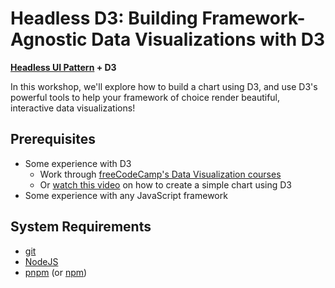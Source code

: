 # Headless D3: Building Framework-Agnostic Data Visualizations with D3

**[Headless UI Pattern](https://www.youtube.com/watch?v=O4IWJcafX8c) + D3**

In this workshop, we'll explore how to build a chart using D3, and use D3's powerful tools to help your framework of choice render beautiful, interactive data visualizations!

## Prerequisites

- Some experience with D3
  - Work through [freeCodeCamp's Data Visualization courses](https://www.freecodecamp.org/learn/data-visualization/)
  - Or [watch this video](https://www.youtube.com/watch?v=S3LNbBg_B2A) on how to create a simple chart using D3
- Some experience with any JavaScript framework

## System Requirements

- [git](https://git-scm.com/)
- [NodeJS](https://nodejs.org/)
- [pnpm](https://pnpm.io/) (or [npm](https://www.npmjs.com/))
